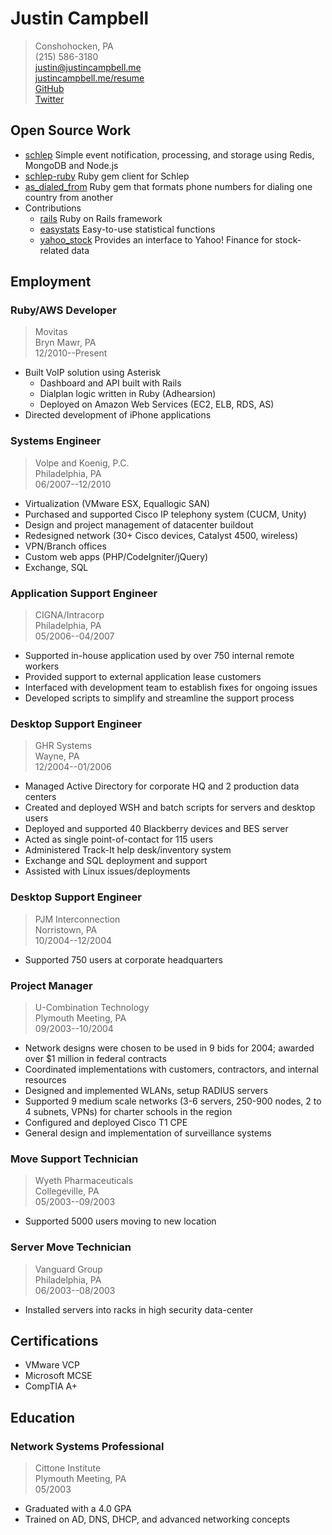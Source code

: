 # Justin Campbell
> Conshohocken, PA  
> (215) 586-3180  
> [justin@justincampbell.me](mailto:justin@justincampbell.me)  
> [justincampbell.me/resume](http://justincampbell.me/resume)  
> [GitHub](http://github.com/JustinCampbell)  
> [Twitter](http://twitter.com/JustinCampbell)

## Open Source Work
* [schlep](http://github.com/Movitas/schlep) Simple event notification, processing, and storage using Redis, MongoDB and Node.js
* [schlep-ruby](http://github.com/Movitas/schlep-ruby) Ruby gem client for Schlep
* [as_dialed_from](http://github.com/Movitas/as_dialed_from) Ruby gem that formats phone numbers for dialing one country from another
* Contributions
    * [rails](http://github.com/rails/rails) Ruby on Rails framework
    * [easystats](http://github.com/mgrigajtis/easystats) Easy-to-use statistical functions
    * [yahoo_stock](http://github.com/nas/yahoo_stock) Provides an interface to Yahoo! Finance for stock-related data

## Employment

### Ruby/AWS Developer
> Movitas  
> Bryn Mawr, PA  
> 12/2010--Present

* Built VoIP solution using Asterisk
    * Dashboard and API built with Rails
    * Dialplan logic written in Ruby (Adhearsion)
    * Deployed on Amazon Web Services (EC2, ELB, RDS, AS)
* Directed development of iPhone applications

### Systems Engineer
> Volpe and Koenig, P.C.  
> Philadelphia, PA  
> 06/2007--12/2010

* Virtualization (VMware ESX, Equallogic SAN)
* Purchased and supported Cisco IP telephony system (CUCM, Unity)
* Design and project management of datacenter buildout
* Redesigned network (30+ Cisco devices, Catalyst 4500, wireless)
* VPN/Branch offices
* Custom web apps (PHP/CodeIgniter/jQuery)
* Exchange, SQL

### Application Support Engineer
> CIGNA/Intracorp  
> Philadelphia, PA  
> 05/2006--04/2007

* Supported in-house application used by over 750 internal remote workers
* Provided support to external application lease customers
* Interfaced with development team to establish fixes for ongoing issues
* Developed scripts to simplify and streamline the support process

### Desktop Support Engineer
> GHR Systems  
> Wayne, PA  
> 12/2004--01/2006

* Managed Active Directory for corporate HQ and 2 production data centers
* Created and deployed WSH and batch scripts for servers and desktop users
* Deployed and supported 40 Blackberry devices and BES server
* Acted as single point-of-contact for 115 users
* Administered Track-It help desk/inventory system
* Exchange and SQL deployment and support
* Assisted with Linux issues/deployments

### Desktop Support Engineer
> PJM Interconnection  
> Norristown, PA  
> 10/2004--12/2004

* Supported 750 users at corporate headquarters

### Project Manager
> U-Combination Technology  
> Plymouth Meeting, PA  
> 09/2003--10/2004

* Network designs were chosen to be used in 9 bids for 2004; awarded over $1 million in federal contracts
* Coordinated implementations with customers, contractors, and internal resources
* Designed and implemented WLANs, setup RADIUS servers
* Supported 9 medium scale networks (3-6 servers, 250-900 nodes, 2 to 4 subnets, VPNs) for charter schools in the region
* Configured and deployed Cisco T1 CPE
* General design and implementation of surveillance systems

### Move Support Technician
> Wyeth Pharmaceuticals  
> Collegeville, PA  
> 05/2003--09/2003

* Supported 5000 users moving to new location

### Server Move Technician
> Vanguard Group  
> Philadelphia, PA  
> 06/2003--08/2003

* Installed servers into racks in high security data-center

##  Certifications

* VMware VCP
* Microsoft MCSE
* CompTIA A+

##  Education
### Network Systems Professional
> Cittone Institute  
> Plymouth Meeting, PA  
> 05/2003

* Graduated with a 4.0 GPA
* Trained on AD, DNS, DHCP, and advanced networking concepts